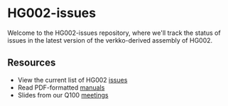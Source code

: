 # HG002-issues

Welcome to the HG002-issues repository, where we'll track the status of
issues in the latest version of the verkko-derived assembly of HG002.

## Resources
* View the current list of HG002 [issues](https://github.com/marbl/HG002-issues/issues)
* Read PDF-formatted [manuals](https://github.com/marbl/HG002-issues/tree/main/manuals)
* Slides from our Q100 [meetings](https://drive.google.com/drive/folders/1Yr3EK3vrTpq0Ka6KajREaEQ999GifSnt)
